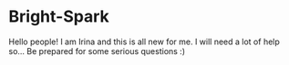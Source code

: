 # Bright-Spark
Hello people!
I am Irina and this is all new for me. 
I will need a lot of help so... Be prepared for some serious questions :)
